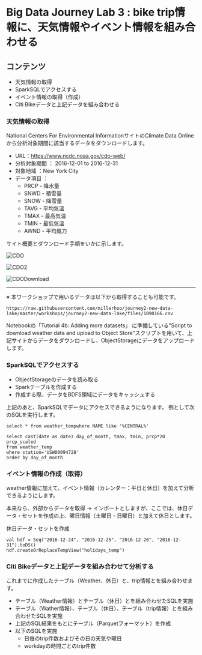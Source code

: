 # Big Data Journey Lab 3 : bike trip情報に、天気情報やイベント情報を組み合わせる
## コンテンツ

- 天気情報の取得
- SparkSQLでアクセスする
- イベント情報の取得（作成）
- Citi Bikeデータと上記データを組み合わせる

### 天気情報の取得

National Centers For Environmental InformationサイトのClimate Data Onlineから分析対象期間に該当するデータをダウンロードします。

- URL：https://www.ncdc.noaa.gov/cdo-web/
- 分析対象期間 ： 2016-12-01 to 2016-12-31
- 対象地域 ：New York City
- データ項目 ： 
  - PRCP - 降水量
  - SNWD - 積雪量
  - SNOW - 降雪量
  - TAVG - 平均気温
  - TMAX - 最高気温
  - TMIN - 最低気温
  - AWND - 平均風力


サイト概要とダウンロード手順をいかに示します。

![CDO](https://raw.githubusercontent.com/millerhoo/journey2-new-data-lake/master/workshops/journey2-new-data-lake/images/300/snap0012665.jpg)



![CDO2](https://raw.githubusercontent.com/millerhoo/journey2-new-data-lake/master/workshops/journey2-new-data-lake/images/300/WeatherOrder.gif)



![CDODownload](https://raw.githubusercontent.com/millerhoo/journey2-new-data-lake/master/workshops/journey2-new-data-lake/images/300/WeatherDownload.gif)

---

※ 本ワークショップで用いるデータは以下から取得することも可能です。

```
https://raw.githubusercontent.com/millerhoo/journey2-new-data-lake/master/workshops/journey2-new-data-lake/files/1090166.csv
```


Notebookの「Tutorial 4b: Adding more datasets」
に準備している"Script to download weather data and upload to Object Store"スクリプトを用いて、上記サイトからデータをダウンロードし、ObjectStorageにデータをアップロードします。


###  SparkSQLでアクセスする	

- ObjectStorageのデータを読み取る
- Sparkテーブルを作成する
- 作成する際、データをBDFS領域にデータをキャッシュする

上記のあと、SparkSQLでデータにアクセスできるようになります。
例として次のSQLを実行します。

```
select * from weather_tempwhere NAME like '%CENTRAL%'
```

```
select cast(date as date) day_of_month, tmax, tmin, prcp*20 prcp_scaled
from weather_temp
where station='USW00094728'
order by day_of_month
```

### イベント情報の作成（取得）

weather情報に加えて、イベント情報（カレンダー：平日と休日）を加えて分析できるようにします。

本来なら、外部からデータを取得 → インポートとしますが、ここでは、休日データ・セットを作成の上、曜日情報（土曜日・日曜日）と加えて休日とします。

休日データ・セットを作成

```
val hdf = Seq("2016-12-24", "2016-12-25", "2016-12-26", "2016-12-31").toDS()
hdf.createOrReplaceTempView("holidays_temp")
```


### Citi Bikeデータと上記データを組み合わせて分析する

これまでに作成したテーブル（Weather、休日）と、trip情報とを組み合わせます。

- テーブル（Weather情報）とテーブル（休日）とを組み合わせたSQLを実施
- テーブル（Wather情報）、テーブル（休日）、テーブル（trip情報）とを組み合わせたSQLを実施
- 上記のSQL結果をもとにテーブル（Parquetフォーマット）を作成
- 以下のSQLを実施
  - 日毎のtrip件数およびその日の天気や曜日
  - workdayの時間ごとのtrip件数
